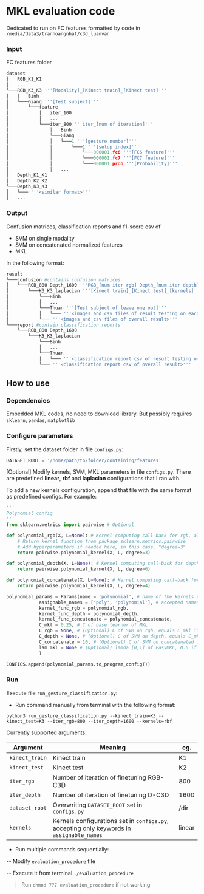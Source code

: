 # MKL evaluation code
Dedicated to run on FC features formatted by code in `/media/data3/tranhoangnhat/c3d_luanvan`
### Input
FC features folder
```python
dataset
│	RGB_K1_K1
│	...
└───RGB_K3_K3 '''[Modality]_[Kinect train]_[Kinect test]'''
│	│	Binh
│	└───Giang '''[Test subject]'''
│		└───feature
│			│	iter_100
│			│	...
│			└───iter_800 '''iter_[num of iteration]'''
│				│	Binh
│				└───Giang
│				│	└───1 '''[gesture number]'''
│				│		└───1 '''[setup index]'''
│				│			└───000001.fc6 '''[FC6 feature]'''
│				│			└───000001.fc7 '''[FC7 feature]'''
│				│			└───000001.prob '''[Probability]'''
│				│	...
│	Depth_K1_K1
│	Depth_K2_K2   
└───Depth_K3_K3
│	└─── '''<similar format>'''
│	...
```
### Output

Confusion matrices, classification reports and f1-score csv of
- SVM on single modality
- SVM on concatenated normalized features
- MKL

In the following format:
```python
result
└───confusion #contains confusion matrices
│	└───RGB_800 Depth_1600 '''RGB_[num iter rgb] Depth_[num iter depth]'''
│		└───K3_K3_laplacian '''[Kinect train]_[Kinect test]_[kernels]'''
│			└───Binh
│			│	...
│			└───Thuan '''[Test subject of leave one out]'''
│			│	└─── '''<images and csv files of result testing on each subject>'''
│			└─── '''<images and csv files of overall result>'''
└───report #contain classification reports
	└───RGB_800 Depth_1600
		└───K3_K3_laplacian
			└───Binh
			│	...
			└───Thuan
			│	└─── '''<classification report csv of result testing on each subject>'''
			└─── '''<classification report csv of overall result>'''
```
## How to use
### Dependencies
Embedded MKL codes, no need to download library. But possibly requires `sklearn`, `pandas`, `matplotlib`
### Configure parameters
Firstly, set the dataset folder in file `configs.py`:
```python
DATASET_ROOT = '/home/path/to/folder/containing/features'
```
[Optional] Modify kernels, SVM, MKL parameters in file `configs.py`. There are predefined **linear**, **rbf** and **laplacian** configurations that I ran with.

To add a new kernels configuration, append that file with the same format as predefined configs. For example:
```python
'''
Polynomial config
'''
from sklearn.metrics import pairwise # Optional

def polynomial_rgb(X, L=None): # Kernel computing call-back for rgb, always with these input params
	# Return kernel function from package sklearn.metrics.pairwise
	# Add hyperparameters if needed here, in this case, "degree=3"
	return pairwise.polynomial_kernel(X, L, degree=3)

def polynomial_depth(X, L=None): # Kernel computing call-back for depth
	return pairwise.polynomial_kernel(X, L, degree=6)

def polynomial_concatenate(X, L=None): # Kernel computing call-back for concatenated features
	return pairwise.polynomial_kernel(X, L, degree=4)

polynomial_params = Params(name = 'polynomial', # name of the kernels configuration
			assignable_names = ['poly', 'polynomial'], # accepted names when you run command, eg: --kernels=poly
			kernel_func_rgb = polynomial_rgb,
			kernel_func_depth = polynomial_depth,
			kernel_func_concatenate = polynomial_concatenate,
			C_mkl = 0.25, # C of base learner of MKL
			C_rgb = None, # (Optional) C of SVM on rgb, equals C_mkl if None
			C_depth = None, # (Optional) C of SVM on depth, equals C_mkl if None
			C_concatenate = 10, # (Optional) C of SVM on concatenated features, equals C_mkl if None
			lam_mkl = None # (Optional) lamda [0,1] of EasyMKL, 0.0 if None
			)

CONFIGS.append(polynomial_params.to_program_config())
```
### Run
Execute file `run_gesture_classification.py`:
- Run command manually from terminal with the following format:

`python3 run_gesture_classification.py --kinect_train=K3 --kinect_test=K3 --iter_rgb=800 --iter_depth=1600 --kernels=rbf`

Currently supported arguments:

| Argument | Meaning | eg. |
| --- | --- | --- |
| `kinect_train` | Kinect train | K1 |
| `kinect_test` | Kinect test | K2 |
| `iter_rgb` | Number of iteration of finetuning RGB-C3D| 800 |
| `iter_depth` | Number of iteration of finetuning D-C3D| 1600 |
| `dataset_root` | Overwriting `DATASET_ROOT` set in `configs.py` | \/dir |
| `kernels` | Kernels configurations set in `configs.py`, accepting only keywords in `assignable_names` | linear |


- Run multiple commands sequentially:

-- Modify `evaluation_procedure` file

-- Execute it from terminal `./evaluation_procedure`

> Run `chmod 777 evaluation_procedure` if not working
